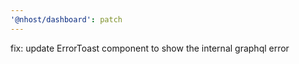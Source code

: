 ```yaml
---
'@nhost/dashboard': patch
---
```


fix: update ErrorToast component to show the internal graphql error
